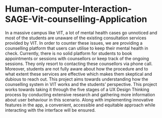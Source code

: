 # Human-computer-Interaction-SAGE-Vit-counselling-Application
In a massive campus like VIT, a lot of mental health cases go unnoticed and most of the students
are unaware of the existing consultation services provided by VIT. In order to counter these
issues, we are providing a counselling platform that users can utilise to keep their mental health
in check. Currently, there is no solid platform for students to book appointments or sessions with
counsellors or keep track of the ongoing sessions. They only resort to contacting these
counsellors via phone call. Moreover, students are not fully aware about how the procedure and
to what extent these services are effective which makes them skeptical and dubious to reach out.
This project aims towards understanding how the counselling system in VIT works and the
students’ perspective.
This project works towards taking it through the five stages of a UX Design Thinking process by
conducting extensive research and gathering more information about user behaviour in this
scenario. Along with implementing innovative features in the app, a convenient, accessible and
equitable approach while interacting with the interface will be ensured.
